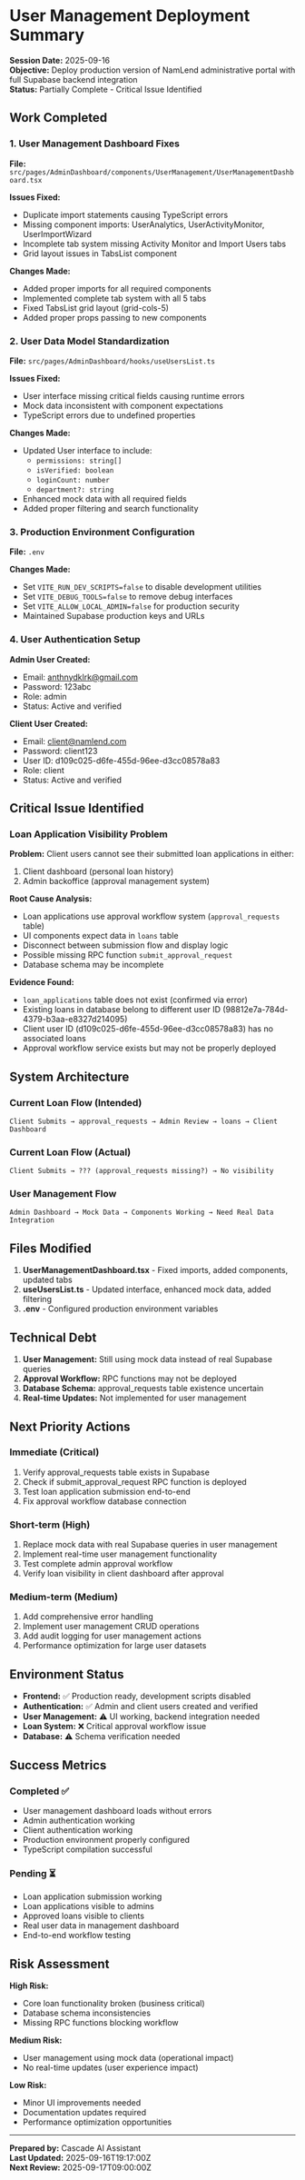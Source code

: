 # User Management Deployment Summary

**Session Date:** 2025-09-16  
**Objective:** Deploy production version of NamLend administrative portal with full Supabase backend integration  
**Status:** Partially Complete - Critical Issue Identified  

## Work Completed

### 1. User Management Dashboard Fixes

**File:** `src/pages/AdminDashboard/components/UserManagement/UserManagementDashboard.tsx`

**Issues Fixed:**

- Duplicate import statements causing TypeScript errors
- Missing component imports: UserAnalytics, UserActivityMonitor, UserImportWizard
- Incomplete tab system missing Activity Monitor and Import Users tabs
- Grid layout issues in TabsList component

**Changes Made:**

- Added proper imports for all required components
- Implemented complete tab system with all 5 tabs
- Fixed TabsList grid layout (grid-cols-5)
- Added proper props passing to new components

### 2. User Data Model Standardization

**File:** `src/pages/AdminDashboard/hooks/useUsersList.ts`

**Issues Fixed:**

- User interface missing critical fields causing runtime errors
- Mock data inconsistent with component expectations
- TypeScript errors due to undefined properties

**Changes Made:**

- Updated User interface to include:
  - `permissions: string[]`
  - `isVerified: boolean`
  - `loginCount: number`
  - `department?: string`
- Enhanced mock data with all required fields
- Added proper filtering and search functionality

### 3. Production Environment Configuration

**File:** `.env`

**Changes Made:**

- Set `VITE_RUN_DEV_SCRIPTS=false` to disable development utilities
- Set `VITE_DEBUG_TOOLS=false` to remove debug interfaces
- Set `VITE_ALLOW_LOCAL_ADMIN=false` for production security
- Maintained Supabase production keys and URLs

### 4. User Authentication Setup

**Admin User Created:**

- Email: <anthnydklrk@gmail.com>
- Password: 123abc
- Role: admin
- Status: Active and verified

**Client User Created:**

- Email: <client@namlend.com>
- Password: client123
- User ID: d109c025-d6fe-455d-96ee-d3cc08578a83
- Role: client
- Status: Active and verified

## Critical Issue Identified

### Loan Application Visibility Problem

**Problem:** Client users cannot see their submitted loan applications in either:

1. Client dashboard (personal loan history)
2. Admin backoffice (approval management system)

**Root Cause Analysis:**

- Loan applications use approval workflow system (`approval_requests` table)
- UI components expect data in `loans` table
- Disconnect between submission flow and display logic
- Possible missing RPC function `submit_approval_request`
- Database schema may be incomplete

**Evidence Found:**

- `loan_applications` table does not exist (confirmed via error)
- Existing loans in database belong to different user ID (98812e7a-784d-4379-b3aa-e8327d214095)
- Client user ID (d109c025-d6fe-455d-96ee-d3cc08578a83) has no associated loans
- Approval workflow service exists but may not be properly deployed

## System Architecture

### Current Loan Flow (Intended)

```
Client Submits → approval_requests → Admin Review → loans → Client Dashboard
```

### Current Loan Flow (Actual)

```
Client Submits → ??? (approval_requests missing?) → No visibility
```

### User Management Flow

```
Admin Dashboard → Mock Data → Components Working → Need Real Data Integration
```

## Files Modified

1. **UserManagementDashboard.tsx** - Fixed imports, added components, updated tabs
2. **useUsersList.ts** - Updated interface, enhanced mock data, added filtering
3. **.env** - Configured production environment variables

## Technical Debt

1. **User Management:** Still using mock data instead of real Supabase queries
2. **Approval Workflow:** RPC functions may not be deployed
3. **Database Schema:** approval_requests table existence uncertain
4. **Real-time Updates:** Not implemented for user management

## Next Priority Actions

### Immediate (Critical)

1. Verify approval_requests table exists in Supabase
2. Check if submit_approval_request RPC function is deployed
3. Test loan application submission end-to-end
4. Fix approval workflow database connection

### Short-term (High)

1. Replace mock data with real Supabase queries in user management
2. Implement real-time user management functionality
3. Test complete admin approval workflow
4. Verify loan visibility in client dashboard after approval

### Medium-term (Medium)

1. Add comprehensive error handling
2. Implement user management CRUD operations
3. Add audit logging for user management actions
4. Performance optimization for large user datasets

## Environment Status

- **Frontend:** ✅ Production ready, development scripts disabled
- **Authentication:** ✅ Admin and client users created and verified
- **User Management:** ⚠️ UI working, backend integration needed
- **Loan System:** ❌ Critical approval workflow issue
- **Database:** ⚠️ Schema verification needed

## Success Metrics

### Completed ✅

- User management dashboard loads without errors
- Admin authentication working
- Client authentication working
- Production environment properly configured
- TypeScript compilation successful

### Pending ⏳

- Loan application submission working
- Loan applications visible to admins
- Approved loans visible to clients
- Real user data in management dashboard
- End-to-end workflow testing

## Risk Assessment

**High Risk:**

- Core loan functionality broken (business critical)
- Database schema inconsistencies
- Missing RPC functions blocking workflow

**Medium Risk:**

- User management using mock data (operational impact)
- No real-time updates (user experience impact)

**Low Risk:**

- Minor UI improvements needed
- Documentation updates required
- Performance optimization opportunities

---

**Prepared by:** Cascade AI Assistant  
**Last Updated:** 2025-09-16T19:17:00Z  
**Next Review:** 2025-09-17T09:00:00Z
